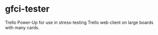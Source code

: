 # gfci-tester

Trello Power-Up for use in stress-testing Trello web client on large boards with many cards.
